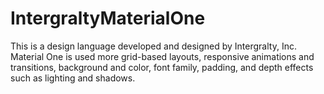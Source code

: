 # IntergraltyMaterialOne
This is a design language developed and designed by Intergralty, Inc. Material One is used more grid-based layouts, responsive animations and transitions, background and color, font family, padding, and depth effects such as lighting and shadows.
